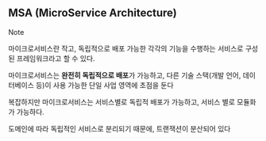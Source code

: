 ## MSA (MicroService Architecture)

> [!NOTE]
> 마이크로서비스란 작고, 독립적으로 배포 가능한 각각의 기능을 수행하는 서비스로 구성된 프레임워크라고 할 수 있다.

마이크로서비스는 **완전히 독립적으로 배포**가 가능하고, 다른 기술 스택(개발 언어, 데이터베이스 등)이 사용 가능한 단일 사업 영역에 초점을 둔다

복잡하지만 마이크로서비스는 서비스별로 독립적 배포가 가능하고, 서비스 별로 모듈화가 가능하다.

도메인에 따라 독립적인 서비스로 분리되기 때문에, 트랜잭션이 분산되어 있다
